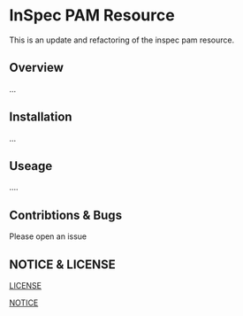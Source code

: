 # InSpec PAM Resource

This is an update and refactoring of the inspec pam resource.

## Overview

...

## Installation

...

## Useage

....

## Contribtions & Bugs

Please open an issue

## NOTICE & LICENSE

[LICENSE](./LICENSE.md "Apache-2.0 License")

[NOTICE](./NOTICE.md "NOTICE")
